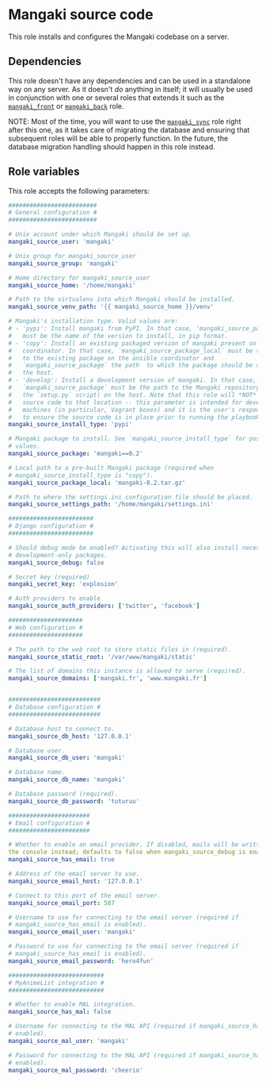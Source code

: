 # Mangaki source code

This role installs and configures the Mangaki codebase on a server.

## Dependencies

This role doesn't have any dependencies and can be used in a standalone way on
any server. As it doesn't *do* anything in itself; it will usually be used in
conjunction with one or several roles that extends it such as the
[`mangaki_front`](../mangaki_front/README.md) or
[`mangaki_back`](../mangaki_back/README.md) role.

NOTE: Most of the time, you will want to use the
[`mangaki_sync`](../mangaki_sync/README.md) role right after this one, as it
takes care of migrating the database and ensuring that subsequent roles will be
able to properly function. In the future, the database migration handling
should happen in this role instead.

## Role variables

This role accepts the following parameters:

```yaml
#########################
# General configuration #
#########################

# Unix account under which Mangaki should be set up.
mangaki_source_user: 'mangaki'

# Unix group for mangaki_source_user
mangaki_source_group: 'mangaki'

# Home directory for mangaki_source_user
mangaki_source_home: '/home/mangaki'

# Path to the virtualenv into which Mangaki should be installed.
mangaki_source_venv_path: '{{ mangaki_source_home }}/venv'

# Mangaki's installation type. Valid values are:
# - 'pypi': Install mangaki from PyPI. In that case, 'mangaki_source_package'
#   must be the name of the version to install, in pip format.
# - 'copy': Install an existing packaged version of mangaki present on the
#   coordinator. In that case, `mangaki_source_package_local` must be the path
#   to the existing package on the ansible coordinator and
#   `mangaki_source_package` the path  to which the package should be copied on
#   the host.
# - 'develop': Install a development version of mangaki. In that case,
#   `mangaki_source_package` must be the path to the Mangaki repository (containing
#   the `setup.py` script) on the host. Note that this role will *NOT* copy the
#   source code to that location -- this parameter is intended for development
#   machines (in particular, Vagrant boxes) and it is the user's responsibility
#   to ensure the source code is in place prior to running the playbook.
mangaki_source_install_type: 'pypi'

# Mangaki package to install. See `mangaki_source_install_type` for possible
# values.
mangaki_source_package: 'mangaki==0.2'

# Local path to a pre-built Mangaki package (required when
# mangaki_source_install_type is "copy").
mangaki_source_package_local: 'mangaki-0.2.tar.gz'

# Path to where the settings.ini configuration file should be placed.
mangaki_source_settings_path: '/home/mangaki/settings.ini'

########################
# Django configuration #
########################

# Should debug mode be enabled? Activating this will also install necessary
# development-only packages.
mangaki_source_debug: false

# Secret key (required)
mangaki_secret_key: 'explosion'

# Auth providers to enable
mangaki_source_auth_providers: ['twitter', 'facebook']

#####################
# Web configuration #
#####################

# The path to the web root to store static files in (required).
mangaki_source_static_root: '/var/www/mangaki/static'

# The list of domains this instance is allowed to serve (required).
mangaki_source_domains: ['mangaki.fr', 'www.mangaki.fr']


##########################
# Database configuration #
##########################

# Database host to connect to.
mangaki_source_db_host: '127.0.0.1'

# Database user.
mangaki_source_db_user: 'mangaki'

# Database name.
mangaki_source_db_name: 'mangaki'

# Database password (required).
mangaki_source_db_password: 'tuturuu'

#######################
# Email configuration #
#######################

# Whether to enable an email provider. If disabled, mails will be written to
the console instead; defaults to false when mangaki_source_debug is enabled.
mangaki_source_has_email: true

# Address of the email server to use.
mangaki_source_email_host: '127.0.0.1'

# Connect to this port of the email server.
mangaki_source_email_port: 587

# Username to use for connecting to the email server (required if
# mangaki_source_has_email is enabled).
mangaki_source_email_user: 'mangaki'

# Password to use for connecting to the email server (required if
# mangaki_source_has_email is enabled).
mangaki_source_email_password: 'hero4fun'

###########################
# MyAnimeList integration #
###########################

# Whether to enable MAL integration.
mangaki_source_has_mal: false

# Username for connecting to the MAL API (required if mangaki_source_has_mal is
# enabled).
mangaki_source_mal_user: 'mangaki'

# Password for connecting to the MAL API (required if mangaki_source_has_mal is
# enabled).
mangaki_source_mal_password: 'cheerio'
```
